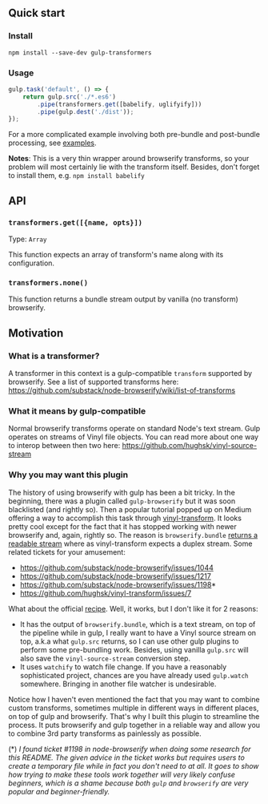 ## Quick start

### Install

```
npm install --save-dev gulp-transformers
```

### Usage

```javascript
gulp.task('default', () => {
    return gulp.src('./*.es6')
        .pipe(transformers.get([babelify, uglifyify]))
        .pipe(gulp.dest('./dist'));
});
```

For a more complicated example involving both pre-bundle and post-bundle processing, see [examples](https://github.com/limdauto/gulp-transformers/tree/master/examples).

**Notes**: This is a very thin wrapper around browserify transforms, so your problem will most certainly lie with the transform itself. Besides, don't forget to install them, e.g. `npm install babelify`

## API

### `transformers.get([{name, opts}])`

Type: `Array`

This function expects an array of transform's name along with its configuration.

### `transformers.none()`

This function returns a bundle stream output by vanilla (no transform) browserify.

## Motivation

### What is a transformer?

A transformer in this context is a gulp-compatible `transform` supported by browserify. See a list of supported transforms here: https://github.com/substack/node-browserify/wiki/list-of-transforms

### What it means by gulp-compatible

Normal browserify transforms operate on standard Node's text stream. Gulp operates on streams of Vinyl file objects. You can read more about one way to interop between then two here: https://github.com/hughsk/vinyl-source-stream

### Why you may want this plugin

The history of using browserify with gulp has been a bit tricky. In the beginning, there was a plugin called `gulp-browserify` but it was soon blacklisted (and rightly so). Then a popular tutorial popped up on Medium offering a way to accomplish this task through [vinyl-transform](https://www.npmjs.com/package/vinyl-transform). It looks pretty cool except for the fact that it has stopped working with newer browserify and, again, rightly so. The reason is `browserify.bundle` [returns a readable stream](https://github.com/substack/node-browserify/tree/37a805719dcf4d729fc7ff2b45bb6b01b367650b#bbundleopts-cb) where as vinyl-transform expects a duplex stream. Some related tickets for your amusement:

- https://github.com/substack/node-browserify/issues/1044
- https://github.com/substack/node-browserify/issues/1217
- https://github.com/substack/node-browserify/issues/1198*
- https://github.com/hughsk/vinyl-transform/issues/7

What about the official [recipe](https://github.com/gulpjs/gulp/blob/master/docs/recipes/fast-browserify-builds-with-watchify.md). Well, it works, but I don't like it for 2 reasons:

- It has the output of `browserify.bundle`, which is a text stream, on top of the pipeline while in gulp, I really want to have a Vinyl source stream on top, a.k.a what `gulp.src` returns, so I can use other gulp plugins to perform some pre-bundling work. Besides, using vanilla `gulp.src` will also save the `vinyl-source-stream` conversion step.
- It uses `watchify` to watch file change. If you have a reasonably sophisticated project, chances are you have already used `gulp.watch` somewhere. Bringing in another file watcher is undesirable.

Notice how I haven't even mentioned the fact that you may want to combine custom transforms, sometimes multiple in different ways in different places, on top of gulp and browserify. That's why I built this plugin to streamline the process. It puts browserify and gulp together in a reliable way and allow you to combine 3rd party transforms as painlessly as possible.

(\*) *I found ticket #1198 in node-browserify when doing some research for this README. The given advice in the ticket works but requires users to create a temporary file while in fact you don't need to at all. It goes to show how trying to make these tools work together will very likely confuse beginners, which is a shame because both `gulp` and `browserify` are very popular and beginner-friendly.*
